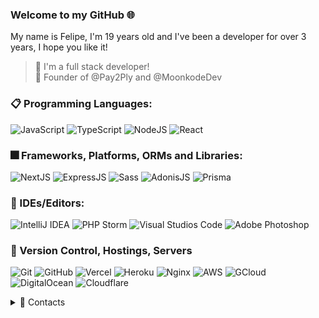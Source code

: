 ### Welcome to my GitHub 🌐

My name is Felipe, I'm 19 years old and I've been a developer for over 3 years, I hope you like it!

> 🔭 I'm a full stack developer! <br/>
> 💼 Founder of @Pay2Ply and @MoonkodeDev

### 📋 Programming Languages:
   ![JavaScript](https://img.shields.io/badge/JavaScript-F7DF1E?style=for-the-badge&logo=javascript&logoColor=black)
   ![TypeScript](https://img.shields.io/badge/TypeScript-007ACC?style=for-the-badge&logo=typescript&logoColor=white)
   ![NodeJS](https://img.shields.io/badge/Node.js-43853D?style=for-the-badge&logo=node.js&logoColor=white)
   ![React](https://img.shields.io/badge/React-20232A?style=for-the-badge&logo=react&logoColor=61DAFB)
   
 ### 🎆 Frameworks, Platforms, ORMs and Libraries:
   ![NextJS](https://img.shields.io/badge/next.js-000000?style=for-the-badge&logo=next.js&logoColor=white)
   ![ExpressJS](https://img.shields.io/badge/Express.js-404D59?style=for-the-badge&logo=express&logoColor=white)
   ![Sass](https://img.shields.io/badge/Sass-CC6699?style=for-the-badge&logo=sass&logoColor=white)
   ![AdonisJS](https://img.shields.io/badge/adonisjs-000000?style=for-the-badge&logo=adonisjs&logoColor=white)
   ![Prisma](https://img.shields.io/badge/Prisma-3982CE?style=for-the-badge&logo=Prisma&logoColor=white)

### 📄 IDEs/Editors:

  ![IntelliJ IDEA](https://img.shields.io/badge/IntelliJ_IDEA-000000.svg?style=for-the-badge&logo=intellij-idea&logoColor=white)
  ![PHP Storm](http://img.shields.io/badge/-PHPStorm-181717?style=for-the-badge&logo=phpstorm&logoColor=white)
  ![Visual Studios Code](https://img.shields.io/badge/Visual_Studio_Code-0078D4?style=for-the-badge&logo=visual%20studio%20code&logoColor=white)
  ![Adobe Photoshop](https://img.shields.io/badge/Adobe%20Photoshop-31A8FF?style=for-the-badge&logo=Adobe%20Photoshop&logoColor=black)

### 🚀 Version Control, Hostings, Servers

  ![Git](https://img.shields.io/badge/GIT-E44C30?style=for-the-badge&logo=git&logoColor=white)
  ![GitHub](https://img.shields.io/badge/GitHub-100000?style=for-the-badge&logo=github&logoColor=white)
  ![Vercel](https://img.shields.io/badge/Vercel-000000?style=for-the-badge&logo=vercel&logoColor=white)
  ![Heroku](https://img.shields.io/badge/Heroku-430098?style=for-the-badge&logo=heroku&logoColor=white)
  ![Nginx](https://img.shields.io/badge/Nginx-43853D?style=for-the-badge&logo=nginx&logoColor=white)
  ![AWS](https://img.shields.io/badge/Amazon_AWS-FF9900?style=for-the-badge&logo=amazonaws&logoColor=white)
  ![GCloud](https://img.shields.io/badge/Google_Cloud-4285F4?style=for-the-badge&logo=google-cloud&logoColor=white)
  ![DigitalOcean](https://img.shields.io/badge/Digital_Ocean-0080FF?style=for-the-badge&logo=DigitalOcean&logoColor=white)
  ![Cloudflare](https://img.shields.io/badge/Cloudflare-F38020?style=for-the-badge&logo=Cloudflare&logoColor=white)
<br/>
<details>
  <summary>💬 Contacts</summary>
   </br> <img align="left" alt="Discord" target="blank" width="20px" src="https://raw.githubusercontent.com/anuraghazra/anuraghazra/master/assets/discord-round.svg"
   <string>MrDrawn#8905</string>
</details> 
